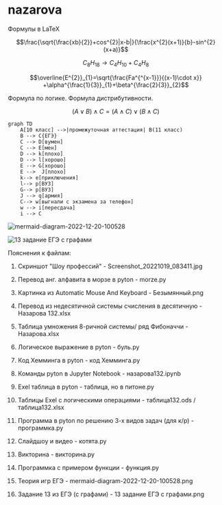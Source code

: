 # nazarova
Формулы в LaTeX


$$\frac{\sqrt{\frac{xb}{2}}+cos^{2}|x-b|}{\frac{x^{2}(x+1)}{b}-sin^{2}(x+a)}$$


$$C_{8}H_{18}\to C_{4}H_{10}+C_{4}H_{8}$$


$$\overline{E^{2}}_{1}=\sqrt{\frac{Fa^{^{x-1}}}{(x-1)\cdot x}} +\alpha^{\frac{1}{3}}_{1}+\beta^{\frac{2}{3}}_{2}$$


Формула по логике. Формула дистрибутивности.


$$\left(A \vee  B\right)\wedge C=\left( A\wedge C \right)\vee \left( B\wedge C \right)$$

```mermaid
graph TD
    A[10 класс] -->|промежуточная аттестация| B(11 класс)
    B --> C{ЕГЭ}
    C --> D[вумен]
    C --> E[мен]
    D --> k[плохо]
    D --> l[хорошо]
    E --> G[хорошо]
    E -->  J[плохо]
    k--> e[приключения]
    l--> p[ВУЗ]
    G--> p[ВУЗ]
    J --> q[армия]
    C--> w[выгнали с экзамена за телефон]
    w --> i[пересдача]
    i --> C
```





![mermaid-diagram-2022-12-20-100528](https://user-images.githubusercontent.com/114457221/208572263-db0e770f-4385-4375-beca-5b70bf53c1c1.png)



![13 задание ЕГЭ с графами](https://user-images.githubusercontent.com/114457221/208807648-b5c8fdd9-657a-45d5-b46e-125d121f28bb.png)
 


Пояснения к файлам: 

1. Скриншот "Шоу профессий" - Screenshot_20221019_083411.jpg

2. Перевод анг. алфавита в морзе в pyton - morze.py

3. Картинка из Automatic Mouse And Keyboard - Безымянный.png

4. Перевод из недесятичной системы счисления в десятичную - Назарова 132.xlsx

5. Таблица умножения 8-ричной системы/ ряд Фибоначчи - Назарова.xlsx

6. Логическое выражение в pyton - буль.py

7. Код Хемминга в pyton - код Хемминга.py

8. Команды pyton в Jupyter Notebook - назарова132.ipynb

9. Exel таблица в pyton - таблица, но в питоне.py

10. Таблицы Exel с логическими операциями - таблица132.ods / таблица132.xlsx

11. Программа в pyton по решению 3-х видов задач (для к/р) - программка.py

12. Слайдшоу и видео - котята.py

13. Викторина - викторина.py

14. Программка с примером функции - функция.py

15. Теория игр ЕГЭ - mermaid-diagram-2022-12-20-100528.png

16. Задание 13 из ЕГЭ (с графами) - 13 задание ЕГЭ с графами.png






